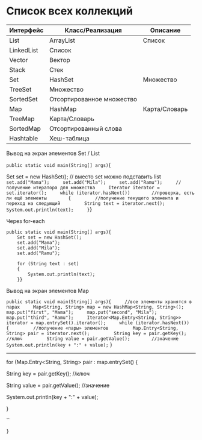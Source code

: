 # Список всех коллекций

| Интерфейс   | Класс/Реализация           | Описание      |
| ----------- | -------------------------- | ------------- |
| List        |  ArrayList                 |  Список       |
|  LinkedList |  Список                    |               |
|  Vector     |  Вектор                    |               |
|  Stack      |  Стек                      |               |
|  Set        |  HashSet                   |  Множество    |
|  TreeSet    |  Множество                 |               |
|  SortedSet  |  Отсортированное множество |               |
| Map         |  HashMap                   | Карта/Словарь |
|  TreeMap    |  Карта/Словарь             |               |
|  SortedMap  |  Отсортированный слова     |               |
|  Hashtable  |  Хеш-таблица               |               |

Вывод на экран элементов Set / List

&#x20;`public static void main(String[] args)`{

&#x20;   Set set = new HashSet(); // вместо set можно подставить list `set.add("Mama");     set.add("Mila");     set.add("Ramu");     //получение итератора для множества     Iterator iterator = set.iterator();     while (iterator.hasNext())        //проверка, есть ли ещё элементы        {         //получение текущего элемента и переход на следующий         String text = iterator.next();         System.out.println(text);     }`}

Через for-each

```
public static void main(String[] args){
    Set set = new HashSet();
    set.add("Mama");
    set.add("Mila");
    set.add("Ramu");

    for (String text : set)   
    {
        System.out.println(text);
    }}
```

Вывод на экран элементов Map

`public static void main(String[] args){     //все элементы хранятся в парах     Map<String, String> map = new HashMap<String, String>();     map.put("first", "Mama");     map.put("second", "Mila");     map.put("third", "Ramu");     Iterator<Map.Entry<String, String>> iterator = map.entrySet().iterator();     while (iterator.hasNext())     {         //получение «пары» элементов         Map.Entry<String, String> pair = iterator.next();         String key = pair.getKey();            //ключ         String value = pair.getValue();        //значение         System.out.println(key + ":" + value);`    }

&#x20;   &#x20;

***

&#x20;    for (Map.Entry\<String, String> pair : map.entrySet() {

&#x20;       String key = pair.getKey();                      //ключ

&#x20;       String value = pair.getValue();                  //значение

&#x20;       System.out.println(key + ":" + value);

&#x20;   }

&#x20;       ``       &#x20;

&#x20;   &#x20;

`}`
